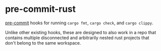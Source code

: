 # pre-commit-rust

[pre-commit](https://pre-commit.com/) hooks for running `cargo fmt`, `cargo check`, and `cargo clippy`.

Unlike other existing hooks, these are designed to also work in a repo that contains multiple disconnected and arbitrarily nested rust projects that don't belong to the same workspace.
